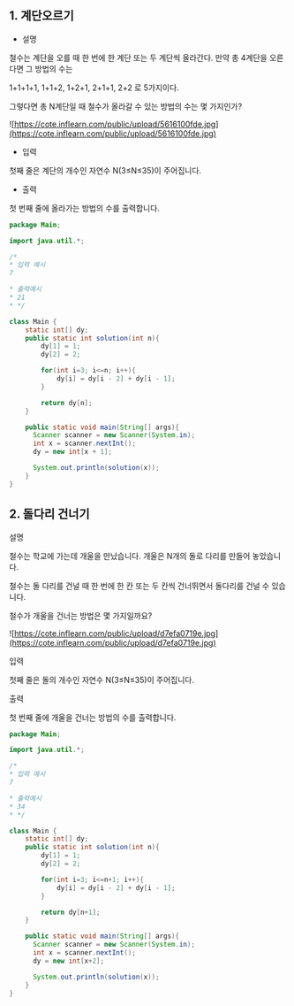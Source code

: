 ## **1. 계단오르기**

- 설명

철수는 계단을 오를 때 한 번에 한 계단 또는 두 계단씩 올라간다. 만약 총 4계단을 오른다면 그 방법의 수는

1+1+1+1, 1+1+2, 1+2+1, 2+1+1, 2+2 로 5가지이다.

그렇다면 총 N계단일 때 철수가 올라갈 수 있는 방법의 수는 몇 가지인가?

![https://cote.inflearn.com/public/upload/5616100fde.jpg](https://cote.inflearn.com/public/upload/5616100fde.jpg)

- 입력

첫째 줄은 계단의 개수인 자연수 N(3≤N≤35)이 주어집니다.

- 출력

첫 번째 줄에 올라가는 방법의 수를 출력합니다.

```java
package Main;

import java.util.*;

/*
* 입력 예시
7

* 출력예시
* 21
* */

class Main {
    static int[] dy;
    public static int solution(int n){
        dy[1] = 1;
        dy[2] = 2;

        for(int i=3; i<=n; i++){
            dy[i] = dy[i - 2] + dy[i - 1];
        }

        return dy[n];
    }

    public static void main(String[] args){
      Scanner scanner = new Scanner(System.in);
      int x = scanner.nextInt();
      dy = new int[x + 1];

      System.out.println(solution(x));
    }
}
```

## **2. 돌다리 건너기**

설명

철수는 학교에 가는데 개울을 만났습니다. 개울은 N개의 돌로 다리를 만들어 놓았습니다.

철수는 돌 다리를 건널 때 한 번에 한 칸 또는 두 칸씩 건너뛰면서 돌다리를 건널 수 있습니다.

철수가 개울을 건너는 방법은 몇 가지일까요?

![https://cote.inflearn.com/public/upload/d7efa0719e.jpg](https://cote.inflearn.com/public/upload/d7efa0719e.jpg)

입력

첫째 줄은 돌의 개수인 자연수 N(3≤N≤35)이 주어집니다.

출력

첫 번째 줄에 개울을 건너는 방법의 수를 출력합니다.

```java
package Main;

import java.util.*;

/*
* 입력 예시
7

* 출력예시
* 34
* */

class Main {
    static int[] dy;
    public static int solution(int n){
        dy[1] = 1;
        dy[2] = 2;

        for(int i=3; i<=n+1; i++){
            dy[i] = dy[i - 2] + dy[i - 1];
        }

        return dy[n+1];
    }

    public static void main(String[] args){
      Scanner scanner = new Scanner(System.in);
      int x = scanner.nextInt();
      dy = new int[x+2];

      System.out.println(solution(x));
    }
}
```
